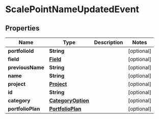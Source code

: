 
# ScalePointNameUpdatedEvent

## Properties
Name | Type | Description | Notes
------------ | ------------- | ------------- | -------------
**portfolioId** | **String** |  |  [optional]
**field** | [**Field**](Field.md) |  |  [optional]
**previousName** | **String** |  |  [optional]
**name** | **String** |  |  [optional]
**project** | [**Project**](Project.md) |  |  [optional]
**id** | **String** |  |  [optional]
**category** | [**CategoryOption**](CategoryOption.md) |  |  [optional]
**portfolioPlan** | [**PortfolioPlan**](PortfolioPlan.md) |  |  [optional]



